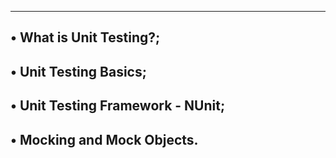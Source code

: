 ---------------------------------------
• What is Unit Testing?;
----------------------------------------
• Unit Testing Basics;
------------------------------------------
• Unit Testing Framework - NUnit;
----------------------------------------
• Mocking and Mock Objects.
-------------------------------------
